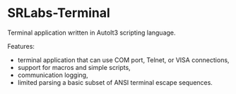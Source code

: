 # SRLabs-Terminal
Terminal application written in AutoIt3 scripting language.



Features:
- terminal application that can use COM port, Telnet, or VISA connections,
- support for macros and simple scripts,
- communication logging,
- limited parsing a basic subset of ANSI terminal escape sequences.